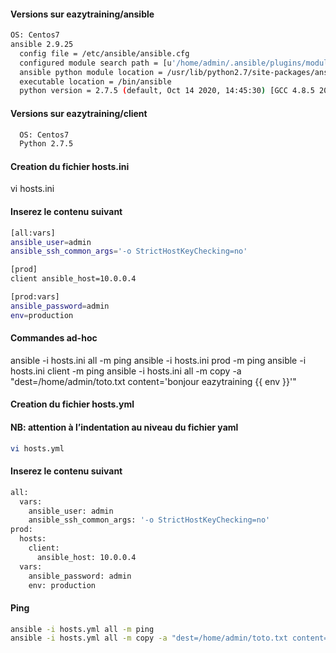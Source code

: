 #### Versions sur eazytraining/ansible
```bash
OS: Centos7
ansible 2.9.25
  config file = /etc/ansible/ansible.cfg
  configured module search path = [u'/home/admin/.ansible/plugins/modules', u'/usr/share/ansible/plugins/modules']
  ansible python module location = /usr/lib/python2.7/site-packages/ansible
  executable location = /bin/ansible
  python version = 2.7.5 (default, Oct 14 2020, 14:45:30) [GCC 4.8.5 20150623 (Red Hat 4.8.5-44)]
```

#### Versions sur eazytraining/client
```bash
  OS: Centos7
  Python 2.7.5
```

#### Creation du fichier hosts.ini

vi hosts.ini

#### Inserez le contenu suivant

```bash
[all:vars]
ansible_user=admin
ansible_ssh_common_args='-o StrictHostKeyChecking=no'

[prod]
client ansible_host=10.0.0.4

[prod:vars]
ansible_password=admin
env=production
```

#### Commandes ad-hoc
ansible -i hosts.ini all -m ping
ansible -i hosts.ini prod -m ping
ansible -i hosts.ini client -m ping
ansible -i hosts.ini all -m copy -a "dest=/home/admin/toto.txt content='bonjour eazytraining {{ env }}'"

#### Creation du fichier hosts.yml
#### NB: attention à l’indentation au niveau du fichier yaml
```bash
vi hosts.yml
```

#### Inserez le contenu suivant

```bash
all:
  vars:
    ansible_user: admin
    ansible_ssh_common_args: '-o StrictHostKeyChecking=no'
prod:
  hosts:
    client:
      ansible_host: 10.0.0.4
  vars:
    ansible_password: admin
    env: production
```

#### Ping
```bash
ansible -i hosts.yml all -m ping
ansible -i hosts.yml all -m copy -a "dest=/home/admin/toto.txt content='bonjour eazytraining {{ env }}'"
```
